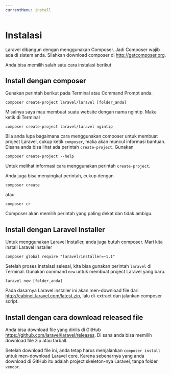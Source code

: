 ```yaml
---
currentMenu: install
---
```


# Instalasi

Laravel dibangun dengan menggunakan Composer. Jadi Composer wajib ada di sistem anda. Silahkan download composer di http://getcomposer.org.

Anda bisa memilih salah satu cara instalasi berikut

## Install dengan composer

Gunakan perintah berikut pada Terminal atau Command Prompt anda.

```
composer create-project laravel/laravel [folder_anda]
```

Misalnya saya mau membuat suatu website dengan nama ngintip. Maka ketik di Terminal

```
composer create-project laravel/laravel ngintip
```

Bila anda lupa bagaimana cara menggunakan composer untuk membuat project Laravel, cukup ketik `composer`, maka akan muncul informasi bantuan. Disana anda bisa lihat ada perintah `create-project`. Gunakan 

```
composer create-project --help
```

Untuk melihat informasi cara menggunakan perintah `create-project`. 

Anda juga bisa menyingkat perintah, cukup dengan

```
composer create
```

atau 

```
composer cr
```

Composer akan memilih perintah yang paling dekat dan tidak ambigu.

## Install dengan Laravel Installer

Untuk menggunakan Laravel Installer, anda juga butuh composer. Mari kita install Laravel Installer

```
composer global require "laravel/installer=~1.1"
```

Setelah proses instalasi selesai, kita bisa gunakan perintah `laravel` di Terminal. Gunakan command `new` untuk membuat project Laravel yang baru.

```
laravel new [folder_anda]
```

Pada dasarnya Laravel installer ini akan men-download file dari http://cabinet.laravel.com/latest.zip, lalu di-extract dan jalankan composer script.

## Install dengan cara download released file

Anda bisa download file yang dirilis di GitHub https://github.com/laravel/laravel/releases. Di sana anda bisa memilih download file zip atau tarball.

Setelah download file ini, anda tetap harus menjalankan `composer install` untuk men-download Laravel core. Karena sebenarnya yang anda download di GitHub itu adalah project skeleton-nya Laravel, tanpa folder `vendor`.
